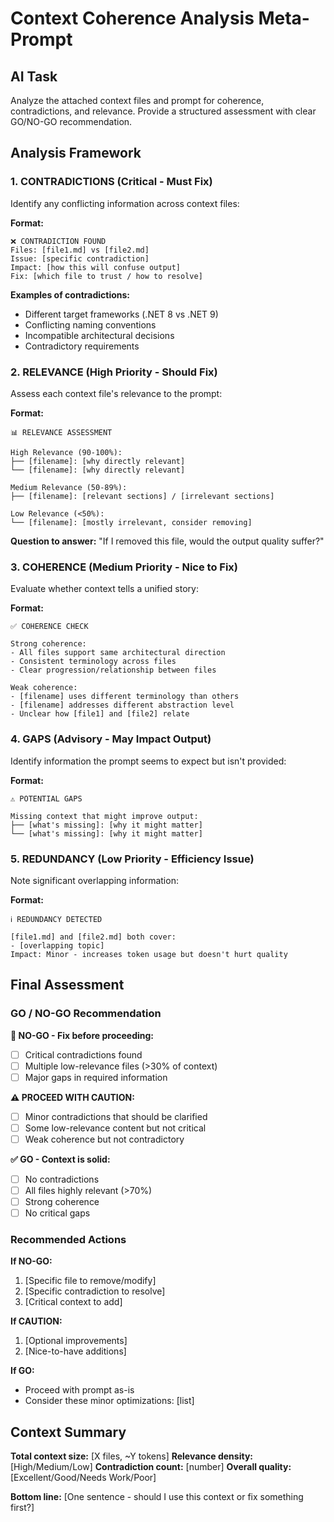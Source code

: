 # Context Coherence Analysis Meta-Prompt

## AI Task

Analyze the attached context files and prompt for coherence, contradictions, and relevance. Provide a structured assessment with clear GO/NO-GO recommendation.

## Analysis Framework

### 1. CONTRADICTIONS (Critical - Must Fix)

Identify any conflicting information across context files:

**Format:**

```
❌ CONTRADICTION FOUND
Files: [file1.md] vs [file2.md]
Issue: [specific contradiction]
Impact: [how this will confuse output]
Fix: [which file to trust / how to resolve]
```

**Examples of contradictions:**

- Different target frameworks (.NET 8 vs .NET 9)
- Conflicting naming conventions
- Incompatible architectural decisions
- Contradictory requirements

### 2. RELEVANCE (High Priority - Should Fix)

Assess each context file's relevance to the prompt:

**Format:**

```
📊 RELEVANCE ASSESSMENT

High Relevance (90-100%):
├── [filename]: [why directly relevant]
└── [filename]: [why directly relevant]

Medium Relevance (50-89%):
├── [filename]: [relevant sections] / [irrelevant sections]

Low Relevance (<50%):
└── [filename]: [mostly irrelevant, consider removing]
```

**Question to answer:** "If I removed this file, would the output quality suffer?"

### 3. COHERENCE (Medium Priority - Nice to Fix)

Evaluate whether context tells a unified story:

**Format:**

```
✅ COHERENCE CHECK

Strong coherence:
- All files support same architectural direction
- Consistent terminology across files
- Clear progression/relationship between files

Weak coherence:
- [filename] uses different terminology than others
- [filename] addresses different abstraction level
- Unclear how [file1] and [file2] relate
```

### 4. GAPS (Advisory - May Impact Output)

Identify information the prompt seems to expect but isn't provided:

**Format:**

```
⚠️ POTENTIAL GAPS

Missing context that might improve output:
├── [what's missing]: [why it might matter]
└── [what's missing]: [why it might matter]
```

### 5. REDUNDANCY (Low Priority - Efficiency Issue)

Note significant overlapping information:

**Format:**

```
ℹ️ REDUNDANCY DETECTED

[file1.md] and [file2.md] both cover:
- [overlapping topic]
Impact: Minor - increases token usage but doesn't hurt quality
```

## Final Assessment

### GO / NO-GO Recommendation

**🛑 NO-GO - Fix before proceeding:**

- [ ] Critical contradictions found
- [ ] Multiple low-relevance files (>30% of context)
- [ ] Major gaps in required information

**⚠️ PROCEED WITH CAUTION:**

- [ ] Minor contradictions that should be clarified
- [ ] Some low-relevance content but not critical
- [ ] Weak coherence but not contradictory

**✅ GO - Context is solid:**

- [ ] No contradictions
- [ ] All files highly relevant (>70%)
- [ ] Strong coherence
- [ ] No critical gaps

### Recommended Actions

**If NO-GO:**

1. [Specific file to remove/modify]
2. [Specific contradiction to resolve]
3. [Critical context to add]

**If CAUTION:**

1. [Optional improvements]
2. [Nice-to-have additions]

**If GO:**

- Proceed with prompt as-is
- Consider these minor optimizations: [list]

## Context Summary

**Total context size:** [X files, ~Y tokens] **Relevance density:** [High/Medium/Low] **Contradiction count:** [number] **Overall quality:** [Excellent/Good/Needs Work/Poor]

**Bottom line:** [One sentence - should I use this context or fix something first?]